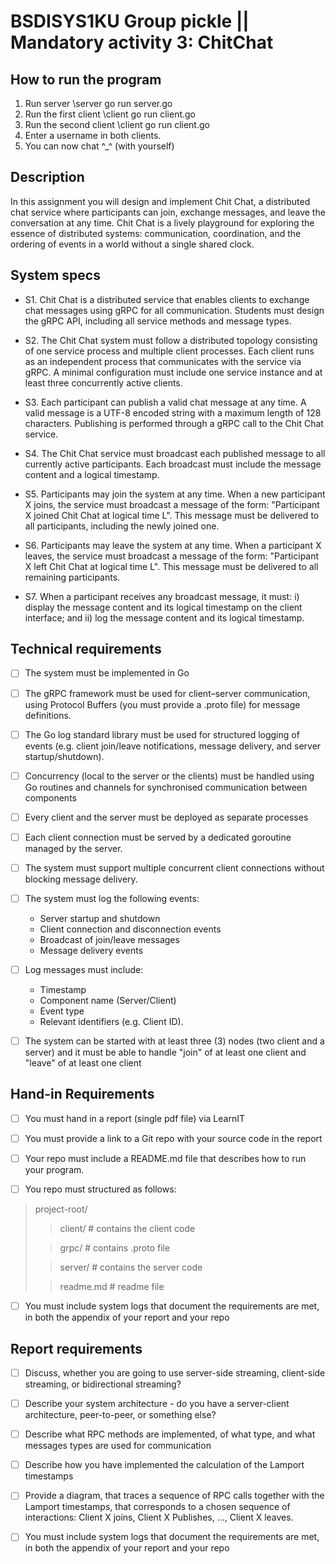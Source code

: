 # BSDISYS1KU Group pickle || Mandatory activity 3: ChitChat
## How to run the program
1. Run server \server go run server.go
2. Run the first client \client go run client.go
3. Run the second client \client go run client.go
4. Enter a username in both clients.
5. You can now chat ^_^ (with yourself)

## Description
In this assignment you will design and implement Chit Chat, a distributed chat service where participants can join, exchange messages, and leave the conversation at any time. Chit Chat is a lively playground for exploring the essence of distributed systems: communication, coordination, and the ordering of events in a world without a single shared clock.


## System specs
- S1. Chit Chat is a distributed service that enables clients to exchange chat messages using gRPC for all communication. Students must design the gRPC API, including all service methods and message types.

- S2. The Chit Chat system must follow a distributed topology consisting of one service process and multiple client processes. Each client runs as an independent process that communicates with the service via gRPC. A minimal configuration must include one service instance and at least three concurrently active clients.

- S3. Each participant can publish a valid chat message at any time. A valid message is a UTF-8 encoded string with a maximum length of 128 characters. Publishing is performed through a gRPC call to the Chit Chat service.

- S4. The Chit Chat service must broadcast each published message to all currently active participants. Each broadcast must include the message content and a logical timestamp.

- S5. Participants may join the system at any time.  When a new participant X joins, the service must broadcast a message of the form: "Participant X joined Chit Chat at logical time L". This message must be delivered to all participants, including the newly joined one.

- S6. Participants may leave the system at any time.  When a participant X leaves, the service must broadcast a message of the form: "Participant X left Chit Chat at logical time L". This message must be delivered to all remaining participants.

- S7. When a participant receives any broadcast message, it must: i) display the message content and its logical timestamp on the client interface; and ii) log the message content and its logical timestamp.


## Technical requirements
- [ ] The system must be implemented in Go

- [ ] The gRPC framework must be used for client–server communication, using Protocol Buffers (you must provide a .proto file) for message definitions.

- [ ] The Go log standard library must be used for structured logging of events (e.g. client join/leave notifications, message delivery, and server startup/shutdown).

- [ ] Concurrency (local to the server or the clients) must be handled using Go routines and channels for synchronised communication between components

- [ ] Every client and the server must be deployed as separate processes

- [ ] Each client connection must be served by a dedicated goroutine managed by the server.

- [ ] The system must support multiple concurrent client connections without blocking message delivery.

- [ ] The system must log the following events:
  * Server startup and shutdown
  * Client connection and disconnection events
  * Broadcast of join/leave messages
  * Message delivery events

- [ ] Log messages must include:
  * Timestamp
  * Component name (Server/Client)
  * Event type
  * Relevant identifiers (e.g. Client ID).

- [ ] The system can be started with at least three (3) nodes (two client and a server) and it must be able to handle "join" of at least one client and "leave" of at least one client


## Hand-in Requirements
- [ ] You must hand in a report (single pdf file) via LearnIT

- [ ] You must provide a link to a Git repo with your source code in the report

- [ ] Your repo must include a README.md file that describes how to run your program.

- [ ] You repo must structured as follows:
> project-root/
>> client/ # contains the client code
>
>> grpc/ # contains .proto file
>
>> server/ # contains the server code
>
>> readme.md  # readme file

- [ ] You must include system logs that document the requirements are met, in both the appendix of your report and your repo


## Report requirements
- [ ] Discuss, whether you are going to use server-side streaming, client-side streaming, or bidirectional streaming?

- [ ] Describe your system architecture - do you have a server-client architecture, peer-to-peer, or something else?

- [ ] Describe what RPC methods are implemented, of what type, and what messages types are used for communication

- [ ] Describe how you have implemented the calculation of the Lamport timestamps

- [ ] Provide a diagram, that traces a sequence of RPC calls together with the Lamport timestamps, that corresponds to a chosen sequence of interactions: Client X joins, Client X Publishes, ..., Client X leaves. 

- [ ] You must include system logs that document the requirements are met, in both the appendix of your report and your repo
